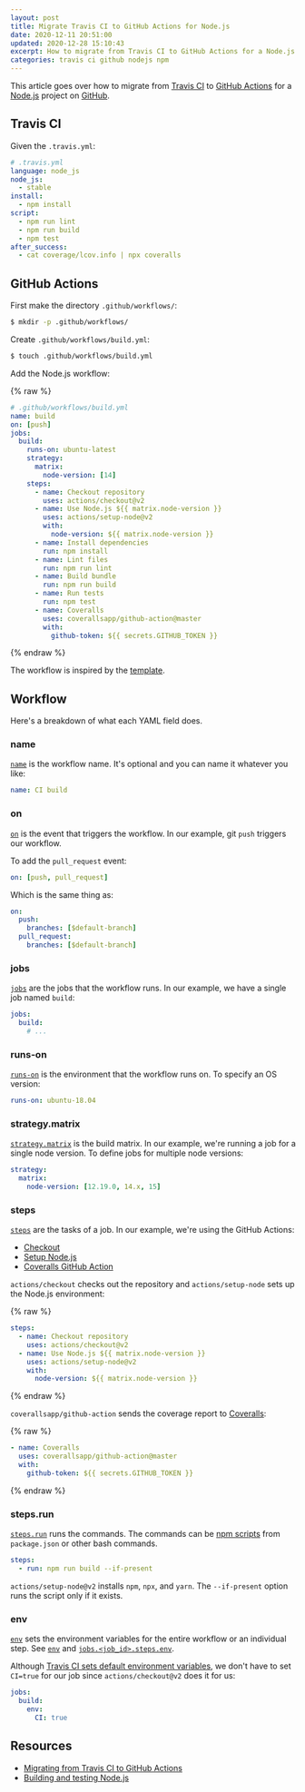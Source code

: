 ```yaml
---
layout: post
title: Migrate Travis CI to GitHub Actions for Node.js
date: 2020-12-11 20:51:00
updated: 2020-12-28 15:10:43
excerpt: How to migrate from Travis CI to GitHub Actions for a Node.js project.
categories: travis ci github nodejs npm
---
```


<!--email_off-->

This article goes over how to migrate from [Travis CI](https://b.remarkabl.org/travis-ci) to [GitHub Actions](https://b.remarkabl.org/github-actions) for a [Node.js](https://b.remarkabl.org/nodejs-site) project on [GitHub](https://b.remarkabl.org/github-site).

## Travis CI

Given the `.travis.yml`:

```yml
# .travis.yml
language: node_js
node_js:
  - stable
install:
  - npm install
script:
  - npm run lint
  - npm run build
  - npm test
after_success:
  - cat coverage/lcov.info | npx coveralls
```

## GitHub Actions

First make the directory `.github/workflows/`:

```sh
$ mkdir -p .github/workflows/
```

Create `.github/workflows/build.yml`:

```sh
$ touch .github/workflows/build.yml
```

Add the Node.js workflow:

{% raw %}

```yml
# .github/workflows/build.yml
name: build
on: [push]
jobs:
  build:
    runs-on: ubuntu-latest
    strategy:
      matrix:
        node-version: [14]
    steps:
      - name: Checkout repository
        uses: actions/checkout@v2
      - name: Use Node.js ${{ matrix.node-version }}
        uses: actions/setup-node@v2
        with:
          node-version: ${{ matrix.node-version }}
      - name: Install dependencies
        run: npm install
      - name: Lint files
        run: npm run lint
      - name: Build bundle
        run: npm run build
      - name: Run tests
        run: npm test
      - name: Coveralls
        uses: coverallsapp/github-action@master
        with:
          github-token: ${{ secrets.GITHUB_TOKEN }}
```

{% endraw %}

The workflow is inspired by the [template](https://docs.github.com/en/free-pro-team@latest/actions/guides/building-and-testing-nodejs#starting-with-the-nodejs-workflow-template).

## Workflow

Here's a breakdown of what each YAML field does.

### name

[`name`](https://docs.github.com/en/free-pro-team@latest/actions/reference/workflow-syntax-for-github-actions#name) is the workflow name. It's optional and you can name it whatever you like:

```yml
name: CI build
```

### on

[`on`](https://docs.github.com/en/free-pro-team@latest/actions/reference/workflow-syntax-for-github-actions#on) is the event that triggers the workflow. In our example, git `push` triggers our workflow.

To add the `pull_request` event:

```yml
on: [push, pull_request]
```

Which is the same thing as:

```yml
on:
  push:
    branches: [$default-branch]
  pull_request:
    branches: [$default-branch]
```

### jobs

[`jobs`](https://docs.github.com/en/free-pro-team@latest/actions/reference/workflow-syntax-for-github-actions#jobs) are the jobs that the workflow runs. In our example, we have a single job named `build`:

```yml
jobs:
  build:
    # ...
```

### runs-on

[`runs-on`](https://docs.github.com/en/free-pro-team@latest/actions/reference/workflow-syntax-for-github-actions#jobsjob_idruns-on) is the environment that the workflow runs on. To specify an OS version:

```yml
runs-on: ubuntu-18.04
```

### strategy.matrix

[`strategy.matrix`](https://docs.github.com/en/free-pro-team@latest/actions/reference/workflow-syntax-for-github-actions#jobsjob_idstrategymatrix) is the build matrix. In our example, we're running a job for a single node version. To define jobs for multiple node versions:

```yml
strategy:
  matrix:
    node-version: [12.19.0, 14.x, 15]
```

### steps

[`steps`](https://docs.github.com/en/free-pro-team@latest/actions/reference/workflow-syntax-for-github-actions#jobsjob_idsteps) are the tasks of a job. In our example, we're using the GitHub Actions:

- [Checkout](https://github.com/marketplace/actions/checkout)
- [Setup Node.js](https://github.com/marketplace/actions/setup-node-js-environment)
- [Coveralls GitHub Action](https://github.com/marketplace/actions/coveralls-github-action)

`actions/checkout` checks out the repository and `actions/setup-node` sets up the Node.js environment:

{% raw %}

```yml
steps:
  - name: Checkout repository
    uses: actions/checkout@v2
  - name: Use Node.js ${{ matrix.node-version }}
    uses: actions/setup-node@v2
    with:
      node-version: ${{ matrix.node-version }}
```

{% endraw %}

`coverallsapp/github-action` sends the coverage report to [Coveralls](https://coveralls.io/):

{% raw %}

```yml
- name: Coveralls
  uses: coverallsapp/github-action@master
  with:
    github-token: ${{ secrets.GITHUB_TOKEN }}
```

{% endraw %}

### steps.run

[`steps.run`](https://docs.github.com/en/free-pro-team@latest/actions/reference/workflow-syntax-for-github-actions#jobsjob_idstepsrun) runs the commands. The commands can be [npm scripts](https://docs.npmjs.com/cli/v6/commands/npm-run-script/) from `package.json` or other bash commands.

```yml
steps:
  - run: npm run build --if-present
```

`actions/setup-node@v2` installs `npm`, `npx`, and `yarn`. The `--if-present` option runs the script only if it exists.

### env

[`env`](https://docs.github.com/en/free-pro-team@latest/actions/reference/workflow-syntax-for-github-actions#jobsjob_idenv) sets the environment variables for the entire workflow or an individual step. See [`env`](https://docs.github.com/en/free-pro-team@latest/actions/reference/workflow-syntax-for-github-actions#env) and [`jobs.<job_id>.steps.env`](https://docs.github.com/en/free-pro-team@latest/actions/reference/workflow-syntax-for-github-actions#jobsjob_idstepsenv).

Although [Travis CI sets default environment variables](https://docs.travis-ci.com/user/environment-variables/#default-environment-variables), we don't have to set `CI=true` for our job since `actions/checkout@v2` does it for us:

```yml
jobs:
  build:
    env:
      CI: true
```

## Resources

- [Migrating from Travis CI to GitHub Actions](https://docs.github.com/en/free-pro-team@latest/actions/learn-github-actions/migrating-from-travis-ci-to-github-actions)
- [Building and testing Node.js](https://docs.github.com/en/free-pro-team@latest/actions/guides/building-and-testing-nodejs)

<!--/email_off-->
